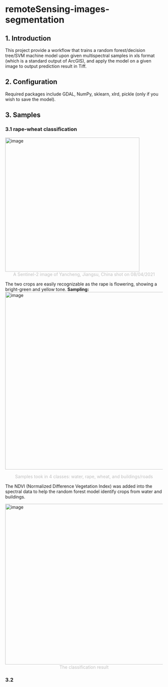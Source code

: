 # remoteSensing-images-segmentation

## 1. Introduction
This project provide a workflow that trains a random forest/decision tree/SVM machine model upon given multispectral samples in xls format (which is a standard output of ArcGIS), and apply the model on a given image to output prediction result in Tiff.

## 2. Configuration
Required packages include GDAL, NumPy, sklearn, xlrd, pickle (only if you wish to save the model).

## 3. Samples
### 3.1 rape-wheat classification
<img width="429" alt="image" src="https://user-images.githubusercontent.com/52390858/144867346-d93ab795-e97a-449d-a4a7-55b82a2b958c.png">
<center style="font-size:14px;color:#C0C0C0">A Sentinel-2 image of Yancheng, Jiangsu, China shot on 08/04/2021</center>

The two crops are easily recognizable as the rape is flowering, showing a bright-green and yellow tone.
**Sampling:**<br>
<img width="568" alt="image" src="https://user-images.githubusercontent.com/52390858/144868473-d766b5d7-2459-49d4-b0c7-a8cab42a1bc7.png">
<center style="font-size:14px;color:#C0C0C0">Samples took in 4 classes: water, rape, wheat, and buildings/roads</center>

The NDVI (Normalized Difference Vegetation Index) was added into the spectral data to help the random forest model identify crops from water and buildings.

<img width="514" alt="image" src="https://user-images.githubusercontent.com/52390858/144870638-08aa9ead-3972-4794-85cf-25b8c0202b96.png">
<center style="font-size:14px;color:#C0C0C0"> The classification result</center>

### 3.2 
